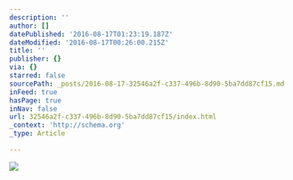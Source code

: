 ```yaml
---
description: ''
author: []
datePublished: '2016-08-17T01:23:19.187Z'
dateModified: '2016-08-17T00:26:00.215Z'
title: ''
publisher: {}
via: {}
starred: false
sourcePath: _posts/2016-08-17-32546a2f-c337-496b-8d90-5ba7dd87cf15.md
inFeed: true
hasPage: true
inNav: false
url: 32546a2f-c337-496b-8d90-5ba7dd87cf15/index.html
_context: 'http://schema.org'
_type: Article

---
```

![](https://the-grid-user-content.s3-us-west-2.amazonaws.com/34f82104-fce2-4494-87fa-7ab749ac218b.jpg)